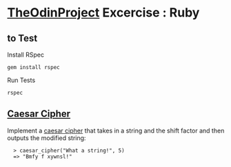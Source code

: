 # [TheOdinProject](https://www.theodinproject.com/) Excercise : Ruby

## to Test

Install RSpec

```shell
gem install rspec
```

Run Tests

```shell
rspec
```

## [Caesar Cipher](lib/caesar_cipher.rb)

Implement a [caesar cipher](https://www.theodinproject.com/lessons/ruby-caesar-cipher) that takes in a string and the shift factor and then outputs the modified string:

```irb
  > caesar_cipher("What a string!", 5)
  => "Bmfy f xywnsl!"
```
